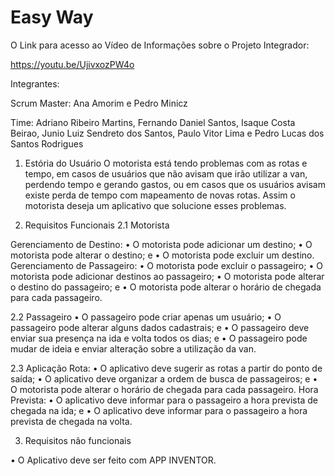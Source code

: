 

# Easy Way

O Link para acesso ao Vídeo de Informações sobre o Projeto Integrador:

https://youtu.be/UjivxozPW4o


Integrantes:

Scrum Master:
Ana Amorim e 
Pedro Minicz

Time:
Adriano Ribeiro Martins,
Fernando Daniel Santos,
Isaque Costa Beirao,
Junio Luiz Sendreto dos Santos,
Paulo Vitor Lima e
Pedro Lucas dos Santos Rodrigues





1.	Estória do Usuário
O motorista está tendo problemas com as rotas e tempo, em casos de usuários que não avisam que irão utilizar a van, perdendo tempo e gerando gastos, ou em casos que os usuários avisam existe perda de tempo com mapeamento de novas rotas. Assim o motorista deseja um aplicativo que solucione esses problemas.


2.	Requisitos Funcionais
2.1 Motorista

Gerenciamento de Destino:
•	O motorista pode adicionar um destino;
•	O motorista pode alterar o destino; e
•	O motorista pode excluir um destino.
Gerenciamento de Passageiro:
•	O motorista pode excluir o passageiro;
•	O motorista pode adicionar destinos ao passageiro;
•	O motorista pode alterar o destino do passageiro; e
•	O motorista pode alterar o horário de chegada para cada passageiro.

2.2 Passageiro
•	O passageiro pode criar apenas um usuário;
•	O passageiro pode alterar alguns dados cadastrais; e
•	O passageiro deve enviar sua presença na ida e volta todos os dias; e
•	O passageiro pode mudar de ideia e enviar alteração sobre a utilização da van.

2.3 Aplicação
Rota:
•	O aplicativo deve sugerir as rotas a partir do ponto de saída;
•	O aplicativo deve organizar a ordem de busca de passageiros; e
•	O motorista pode alterar o horário de chegada para cada passageiro.
Hora Prevista:
•	O aplicativo deve informar para o passageiro a hora prevista de chegada na ida; e
•	O aplicativo deve informar para o passageiro a hora prevista de chegada na volta.

3.	Requisitos não funcionais

•	O Aplicativo deve ser feito com APP INVENTOR.
